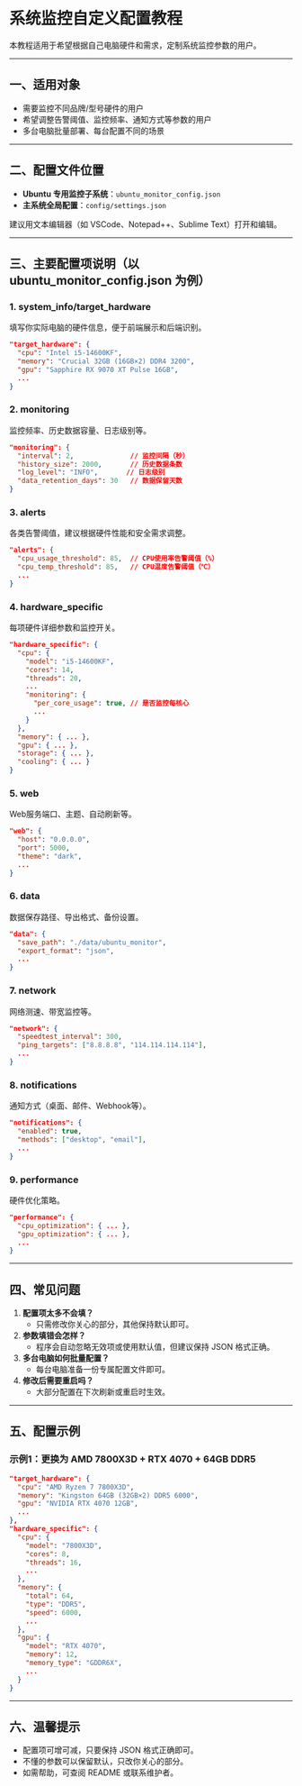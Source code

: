 # 系统监控自定义配置教程

本教程适用于希望根据自己电脑硬件和需求，定制系统监控参数的用户。

---

## 一、适用对象
- 需要监控不同品牌/型号硬件的用户
- 希望调整告警阈值、监控频率、通知方式等参数的用户
- 多台电脑批量部署、每台配置不同的场景

---

## 二、配置文件位置

- **Ubuntu 专用监控子系统**：`ubuntu_monitor_config.json`
- **主系统全局配置**：`config/settings.json`

建议用文本编辑器（如 VSCode、Notepad++、Sublime Text）打开和编辑。

---

## 三、主要配置项说明（以 ubuntu_monitor_config.json 为例）

### 1. system_info/target_hardware
填写你实际电脑的硬件信息，便于前端展示和后端识别。
```json
"target_hardware": {
  "cpu": "Intel i5-14600KF",
  "memory": "Crucial 32GB (16GB×2) DDR4 3200",
  "gpu": "Sapphire RX 9070 XT Pulse 16GB",
  ...
}
```

### 2. monitoring
监控频率、历史数据容量、日志级别等。
```json
"monitoring": {
  "interval": 2,              // 监控间隔（秒）
  "history_size": 2000,       // 历史数据条数
  "log_level": "INFO",       // 日志级别
  "data_retention_days": 30   // 数据保留天数
}
```

### 3. alerts
各类告警阈值，建议根据硬件性能和安全需求调整。
```json
"alerts": {
  "cpu_usage_threshold": 85,  // CPU使用率告警阈值（%）
  "cpu_temp_threshold": 85,   // CPU温度告警阈值（℃）
  ...
}
```

### 4. hardware_specific
每项硬件详细参数和监控开关。
```json
"hardware_specific": {
  "cpu": {
    "model": "i5-14600KF",
    "cores": 14,
    "threads": 20,
    ...
    "monitoring": {
      "per_core_usage": true, // 是否监控每核心
      ...
    }
  },
  "memory": { ... },
  "gpu": { ... },
  "storage": { ... },
  "cooling": { ... }
}
```

### 5. web
Web服务端口、主题、自动刷新等。
```json
"web": {
  "host": "0.0.0.0",
  "port": 5000,
  "theme": "dark",
  ...
}
```

### 6. data
数据保存路径、导出格式、备份设置。
```json
"data": {
  "save_path": "./data/ubuntu_monitor",
  "export_format": "json",
  ...
}
```

### 7. network
网络测速、带宽监控等。
```json
"network": {
  "speedtest_interval": 300,
  "ping_targets": ["8.8.8.8", "114.114.114.114"],
  ...
}
```

### 8. notifications
通知方式（桌面、邮件、Webhook等）。
```json
"notifications": {
  "enabled": true,
  "methods": ["desktop", "email"],
  ...
}
```

### 9. performance
硬件优化策略。
```json
"performance": {
  "cpu_optimization": { ... },
  "gpu_optimization": { ... },
  ...
}
```

---

## 四、常见问题

1. **配置项太多不会填？**
   - 只需修改你关心的部分，其他保持默认即可。
2. **参数填错会怎样？**
   - 程序会自动忽略无效项或使用默认值，但建议保持 JSON 格式正确。
3. **多台电脑如何批量配置？**
   - 每台电脑准备一份专属配置文件即可。
4. **修改后需要重启吗？**
   - 大部分配置在下次刷新或重启时生效。

---

## 五、配置示例

### 示例1：更换为 AMD 7800X3D + RTX 4070 + 64GB DDR5
```json
"target_hardware": {
  "cpu": "AMD Ryzen 7 7800X3D",
  "memory": "Kingston 64GB (32GB×2) DDR5 6000",
  "gpu": "NVIDIA RTX 4070 12GB",
  ...
},
"hardware_specific": {
  "cpu": {
    "model": "7800X3D",
    "cores": 8,
    "threads": 16,
    ...
  },
  "memory": {
    "total": 64,
    "type": "DDR5",
    "speed": 6000,
    ...
  },
  "gpu": {
    "model": "RTX 4070",
    "memory": 12,
    "memory_type": "GDDR6X",
    ...
  }
}
```

---

## 六、温馨提示
- 配置项可增可减，只要保持 JSON 格式正确即可。
- 不懂的参数可以保留默认，只改你关心的部分。
- 如需帮助，可查阅 README 或联系维护者。 